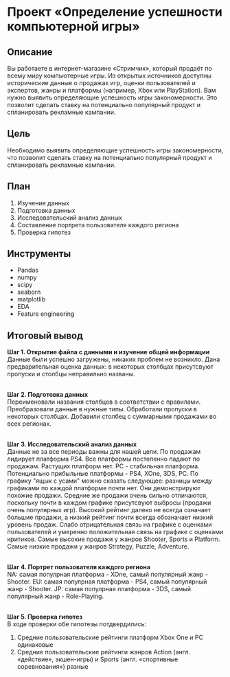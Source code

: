 # Проект «Определение успешности компьютерной игры»
## Описание 
Вы работаете в интернет-магазине «Стримчик», который продаёт по всему миру компьютерные игры. Из открытых источников доступны исторические данные о продажах игр, оценки пользователей и экспертов, жанры и платформы (например, Xbox или PlayStation). Вам нужно выявить определяющие успешность игры закономерности. Это позволит сделать ставку на потенциально популярный продукт и спланировать рекламные кампании.
## Цель
Необходимо выявить определяющие успешность игры закономерности, что позволит сделать ставку на потенциально популярный продукт и спланировать рекламные кампании.
## План
1. Изучение данных
2. Подготовка данных
3. Исследовательский анализ данных
4. Составление портрета пользователя каждого региона
5. Проверка гипотез
## Инструменты
- Pandas
- numpy
- scipy
- seaborn
- matplotlib
- EDA
- Feature engineering
## Итоговый вывод
<b>Шаг 1. Открытие файла с данными и изучение общей информации</b>
<br>
Данные были успешно загружены, никаких проблем не возникло. Дана предварительная оценка данных: в некоторых столбцах присутсвуют пропуски и столбцы неправильно названы.
<br><br>

<b>Шаг 2. Подготовка данных</b>
<br>
Переименовали названия столбцов в соответствии с правилами. Преобразовали данные в нужные типы. Обработали пропуски в некоторых столбцах. Добавили столбец с суммарными продажами во всех регионах.
<br><br>

<b>Шаг 3. Исследовательский анализ данных</b>
<br>
Данные не за все периоды важны для нашей цели. По продажам лидирует платформа PS4. Все платформы постепенно падают по продажам. Растущих платформ нет. PC - стабильная платформа. Потенциально прибыльные платформы - PS4, XOne, 3DS, PC. По графику "ящык с усами" можно сказать следующее: разницы между графиками по каждой платформе почти нет. Они демонстрируют похожие продажи. Средние же продажи очень сильно отличаются, поскольку почти в каждом графике присутсвуют выбросы (продажи очень популярных игр). Высокий рейтинг далеко не всегда означает большие продажи, а низкий рейтинг почти всегда обозначает низкий уровень продаж. Слабо отрицательная связь на графике с оценками пользователей и умеренно положительная связь на графике с оценками критиков. Самые высокие продажи у жанров Shooter, Sports и Platform. Самые низкие продажи у жанров Strategy, Puzzle, Adventure.
<br><br>

<b>Шаг 4. Портрет пользователя каждого региона</b>
<br>
NA: самая популрная платформа - XOne, самый популярный жанр - Shooter.
EU: самая популрная платформа - PS4, самый популярный жанр - Shooter.
JP: самая популрная платформа - 3DS, самый популярный жанр - Role-Playing.
<br><br>

<b>Шаг 5. Проверка гипотез</b>
<br>
В ходе проверки обе гипотезы потдвердились:
1. Средние пользовательские рейтинги платформ Xbox One и PC одинаковые <br>
2. Средние пользовательские рейтинги жанров Action (англ. «действие», экшен-игры) и Sports (англ. «спортивные соревнования») разные
<br><br>


